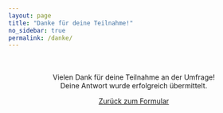 ```yaml
---
layout: page
title: "Danke für deine Teilnahme!"
no_sidebar: true
permalink: /danke/
---
```


<div style="text-align: center; margin-top: 3rem;">

  <p class="intro">
    Vielen Dank für deine Teilnahme an der Umfrage!<br>
    Deine Antwort wurde erfolgreich übermittelt.
  </p>

  <p>
    <a href="/pages/umfrage/" class="btn-link">Zurück zum Formular</a>
  </p>
  
</div>
